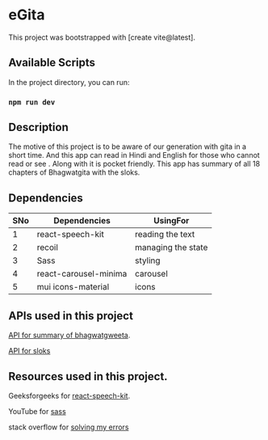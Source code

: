 # eGita

This project was bootstrapped with [create vite@latest].

## Available Scripts

In the project directory, you can run:

### `npm run dev`



## Description
The motive of this project is to be aware of our generation with gita in a short time. 
And this app can  read in Hindi and English for those who cannot read or see . Along with it is pocket friendly.
This app has summary of all 18 chapters of Bhagwatgita with the sloks.


## Dependencies 
|SNo| Dependencies |  UsingFor |
|-|-|-|
|1| react-speech-kit |  reading the text|
|2| recoil |  managing the state |
|3| Sass | styling |
|4|react-carousel-minima | carousel | 
|5| mui icons-material|icons|


## APIs used in this project

[API for summary of bhagwatgweeta](https://bhagavadgitaapi.in/chapters/?api_key=b11f734eb00d87849).

[API for sloks](https://bhagavadgitaapi.in/slok/1/1/) 



## Resources used in this project.

Geeksforgeeks for [react-speech-kit](https://www.geeksforgeeks.org/create-a-text-to-speech-application-using-reactjs/).

YouTube for [sass](https://youtu.be/tEQOdFgUXI4)

stack overflow for [solving my errors](https://stackoverflow.com/)

